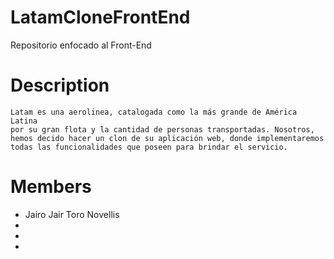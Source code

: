 # LatamCloneFrontEnd

Repositorio enfocado al Front-End

# Description
    Latam es una aerolinea, catalogada como la más grande de América Latina
    por su gran flota y la cantidad de personas transportadas. Nosotros, 
    hemos decido hacer un clon de su aplicación web, donde implementaremos
    todas las funcionalidades que poseen para brindar el servicio.

# Members

- Jairo Jair Toro Novellis
- 
- 
- 